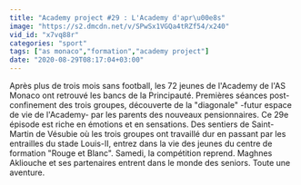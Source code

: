 ```yaml
---
title: "Academy project #29 : L'Academy d'apr\u00e8s"
image: "https://s2.dmcdn.net/v/SPwSx1VGQa4tRZf54/x240"
vid_id: "x7vq88r"
categories: "sport"
tags: ["as monaco","formation","academy project"]
date: "2020-08-29T08:17:04+03:00"
---
```

Après plus de trois mois sans football, les 72 jeunes de l'Academy de l'AS Monaco ont retrouvé les bancs de la Principauté. Premières séances post-confinement des trois groupes, découverte de la &quot;diagonale&quot; -futur espace de vie de l'Academy- par les parents des nouveaux pensionnaires. Ce 29e épisode est riche en émotions et en sensations. Des sentiers de Saint-Martin de Vésubie où les trois groupes ont travaillé dur en passant par les entrailles du stade Louis-II, entrez dans la vie des jeunes du centre de formation &quot;Rouge et Blanc&quot;. Samedi, la compétition reprend. Maghnes Akliouche et ses partenaires entrent dans le monde des seniors. Toute une aventure.
